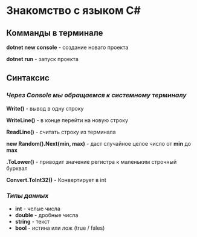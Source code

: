 # Знакомство с языком C#

## Комманды в терминале

**dotnet new console** - создание новаго проекта

**dotnet run** - запуск проекта

## Синтаксис

### _Через **Console** мы обращаемся к системному терминалу_

**Write()** - вывод в одну строку

**WriteLine()** - в конце перейти на новую строку

**ReadLine()** - считать строку из терминала

**new Random().Next(min, max)** - даст случайное целое число от **min** до **max**

**.ToLower()** - приводит значение регистра к маленьким строчный бурквал

**Convert.ToInt32()** - Конвертирует в int

### _Типы данных_ 
* **int** - челые числа
* **double** - дробные числа
* **string** - текст
* **bool** - истина или лож (true / fales)


